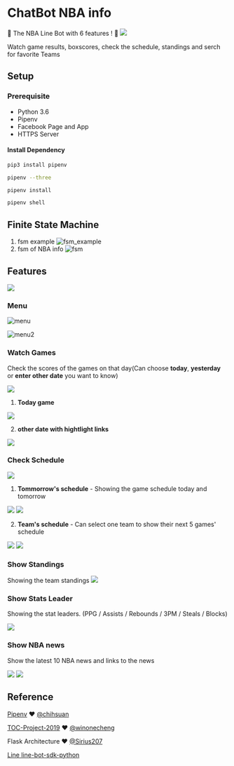# ChatBot NBA info

:basketball: The NBA Line Bot with 6 features ! :basketball:
![](https://media.designrush.com/inspirations/129849/conversions/_1615382341_669_NBA-logo-preview.jpg)

Watch game results, boxscores, check the schedule, standings and serch for favorite Teams 

## Setup

### Prerequisite
* Python 3.6
* Pipenv
* Facebook Page and App
* HTTPS Server

#### Install Dependency
```sh
pip3 install pipenv

pipenv --three

pipenv install

pipenv shell
```

## Finite State Machine
1. fsm example
![fsm_example](./img/show-fsm.png)
2. fsm of NBA info
![fsm](./img/fsm.png)

## Features

![](./img/4.jpg)

### Menu
![menu](./img/menu.jpg)

![menu2](./img/5.jpg)

### Watch Games
Check the scores of the games on that day(Can choose **today**, **yesterday** or **enter other date** you want to know)

![](./img/6.jpg)

1. **Today game**

![](./img/7.jpg)

2. **other date with hightlight links**

![](./img/14.jpg)

### Check Schedule
![](./img/8.jpg)
1. **Tommorrow's schedule** - 
Showing the game schedule today and tomorrow 

![](./img/12.jpg)
![](./img/13.jpg)

2. **Team's schedule** - 
Can select one team to show their next 5 games' schedule

![](./img/9.jpg)
![](./img/10.jpg)

### Show Standings
Showing the team standings
![](./img/11.jpg)

### Show Stats Leader
Showing the stat leaders. (PPG / Assists / Rebounds / 3PM / Steals / Blocks)

![](./img/15.jpg)

### Show NBA news
Show the latest 10 NBA news and links to the news

![](./img/news1.jpg)
![](./img/news2.jpg)

## Reference
[Pipenv](https://medium.com/@chihsuan/pipenv-更簡單-更快速的-python-套件管理工具-135a47e504f4) ❤️ [@chihsuan](https://github.com/chihsuan)

[TOC-Project-2019](https://github.com/winonecheng/TOC-Project-2019) ❤️ [@winonecheng](https://github.com/winonecheng)

Flask Architecture ❤️ [@Sirius207](https://github.com/Sirius207)

[Line line-bot-sdk-python](https://github.com/line/line-bot-sdk-python/tree/master/examples/flask-echo)
